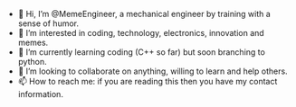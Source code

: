 - 👋 Hi, I’m @MemeEngineer, a mechanical engineer by training with a sense of humor.
- 👀 I’m interested in coding, technology, electronics, innovation and memes.
- 🌱 I’m currently learning coding (C++ so far) but soon branching to python. 
- 💞️ I’m looking to collaborate on anything, willing to learn and help others.
- 📫 How to reach me: if you are reading this then you have my contact information.

<!---
MemeEngineer/MemeEngineer is a ✨ special ✨ repository because its `README.md` (this file) appears on your GitHub profile.
You can click the Preview link to take a look at your changes.
--->
